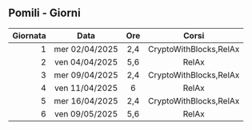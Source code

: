 ## Pomili - Giorni

|Giornata| Data | Ore | Corsi |
|--:|:-:|:-:|:-:|
|1|mer 02/04/2025|2,4|CryptoWithBlocks,RelAx|
|2|ven 04/04/2025|5,6|RelAx|
|3|mer 09/04/2025|2,4|CryptoWithBlocks,RelAx|
|4|ven 11/04/2025|6|RelAx|
|5|mer 16/04/2025|2,4|CryptoWithBlocks,RelAx|
|6|ven 09/05/2025|5,6|RelAx|


